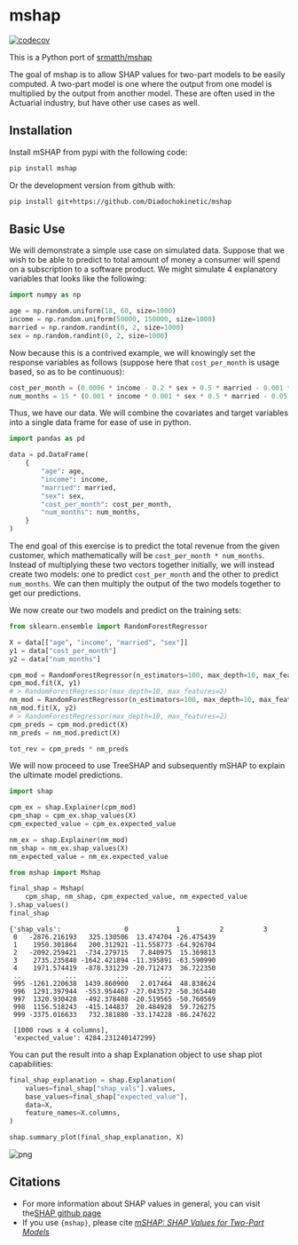 # mshap

<!-- badges: start -->
[![codecov](https://codecov.io/gh/Diadochokinetic/mshap/graph/badge.svg?token=I8WXLLYC4I)](https://codecov.io/gh/Diadochokinetic/mshap)
<!-- badges: end -->

This is a Python port of [srmatth/mshap](https://github.com/srmatth/mshap)

The goal of mshap is to allow SHAP values for two-part models to be
easily computed. A two-part model is one where the output from one model
is multiplied by the output from another model. These are often used in
the Actuarial industry, but have other use cases as well.

## Installation

Install mSHAP from pypi with the following code:

``` sh
pip install mshap
```

Or the development version from github with:

``` sh
pip install git+https://github.com/Diadochokinetic/mshap
```


## Basic Use

We will demonstrate a simple use case on simulated data. Suppose that we wish to be able to predict to total amount of money a consumer will spend on a subscription to a software product. We might simulate 4 explanatory variables that looks like the following:


```python
import numpy as np

age = np.random.uniform(18, 60, size=1000)
income = np.random.uniform(50000, 150000, size=1000)
married = np.random.randint(0, 2, size=1000)
sex = np.random.randint(0, 2, size=1000)
```

Now because this is a contrived example, we will knowingly set the
response variables as follows (suppose here that `cost_per_month` is
usage based, so as to be continuous):


```python
cost_per_month = (0.0006 * income - 0.2 * sex + 0.5 * married - 0.001 * age) + 10
num_months = 15 * (0.001 * income * 0.001 * sex * 0.5 * married - 0.05 * age) ** 2
```

Thus, we have our data. We will combine the covariates and target variables into a single
data frame for ease of use in python.


```python
import pandas as pd

data = pd.DataFrame(
    {
        "age": age,
        "income": income,
        "married": married,
        "sex": sex,
        "cost_per_month": cost_per_month,
        "num_months": num_months,
    }
)
```

The end goal of this exercise is to predict the total revenue from the given customer, which mathematically will be `cost_per_month * num_months`. Instead of multiplying these two vectors together initially, we will instead create two models: one to predict `cost_per_month` and the other to predict `num_months`. We can then multiply the output of the two models together to get our predictions.

We now create our two models and predict on the training sets:


```python
from sklearn.ensemble import RandomForestRegressor

X = data[["age", "income", "married", "sex"]]
y1 = data["cost_per_month"]
y2 = data["num_months"]

cpm_mod = RandomForestRegressor(n_estimators=100, max_depth=10, max_features=2)
cpm_mod.fit(X, y1)
# > RandomForestRegressor(max_depth=10, max_features=2)
nm_mod = RandomForestRegressor(n_estimators=100, max_depth=10, max_features=2)
nm_mod.fit(X, y2)
# > RandomForestRegressor(max_depth=10, max_features=2)
cpm_preds = cpm_mod.predict(X)
nm_preds = nm_mod.predict(X)

tot_rev = cpm_preds * nm_preds
```

We will now proceed to use TreeSHAP and subsequently mSHAP to explain the ultimate model predictions.


```python
import shap

cpm_ex = shap.Explainer(cpm_mod)
cpm_shap = cpm_ex.shap_values(X)
cpm_expected_value = cpm_ex.expected_value

nm_ex = shap.Explainer(nm_mod)
nm_shap = nm_ex.shap_values(X)
nm_expected_value = nm_ex.expected_value
```


```python
from mshap import Mshap

final_shap = Mshap(
    cpm_shap, nm_shap, cpm_expected_value, nm_expected_value
).shap_values()
final_shap
```




    {'shap_vals':                0            1          2          3
     0   -2876.216193   325.130506  13.474704 -26.475439
     1    1950.301864   200.312921 -11.558773 -64.926704
     2   -2092.259421  -734.279715   7.840975  15.369813
     3    2735.235840 -1642.421894 -11.395891 -63.590990
     4    1971.574419  -878.331239 -20.712473  36.722350
     ..           ...          ...        ...        ...
     995 -1261.220638  1439.860900   2.017464  48.838624
     996  1291.397944  -553.954467 -27.043572 -50.365440
     997  1320.930428  -492.378408 -20.519565 -50.760569
     998  1156.518243  -415.144837  20.484928  59.726275
     999 -3375.016633   732.381880 -33.174228 -86.247622
     
     [1000 rows x 4 columns],
     'expected_value': 4284.231240147299}



You can put the result into a shap Explanation object to use shap plot capabilities:



```python
final_shap_explanation = shap.Explanation(
    values=final_shap["shap_vals"].values,
    base_values=final_shap["expected_value"],
    data=X,
    feature_names=X.columns,
)
```


```python
shap.summary_plot(final_shap_explanation, X)
```


    
![png](README_files/README_15_0.png)
    


## Citations

-   For more information about SHAP values in general, you can visit the[SHAP github page](https://github.com/slundberg/shap)
-   If you use `{mshap}`, please cite [*mSHAP: SHAP Values for Two-Part Models*](https://arxiv.org/abs/2106.08990)


